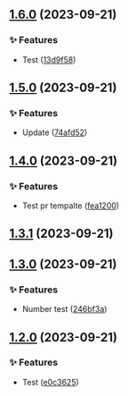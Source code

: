 ## [1.6.0](https://github.com/AndreyZlobin/semantic/compare/v1.5.0...v1.6.0) (2023-09-21)


### ✨ Features

* Test ([13d9f58](https://github.com/AndreyZlobin/semantic/commit/13d9f58de13b63565a35ca376665b122ccc98587))

## [1.5.0](https://github.com/AndreyZlobin/semantic/compare/v1.4.0...v1.5.0) (2023-09-21)


### ✨ Features

* Update ([74afd52](https://github.com/AndreyZlobin/semantic/commit/74afd5249ecfe32196444fbe292e219c8f98d65b))

## [1.4.0](https://github.com/AndreyZlobin/semantic/compare/v1.3.1...v1.4.0) (2023-09-21)


### ✨ Features

* Test pr tempalte ([fea1200](https://github.com/AndreyZlobin/semantic/commit/fea1200a2ba2acdaf645da34c131b55db8a8ed56))

## [1.3.1](https://github.com/AndreyZlobin/semantic/compare/v1.3.0...v1.3.1) (2023-09-21)

## [1.3.0](https://github.com/AndreyZlobin/semantic/compare/v1.2.0...v1.3.0) (2023-09-21)


### ✨ Features

* Number test ([246bf3a](https://github.com/AndreyZlobin/semantic/commit/246bf3a99278860c57369a8175473feda05452f6))

## [1.2.0](https://github.com/AndreyZlobin/semantic/compare/v1.1.1...v1.2.0) (2023-09-21)


### ✨ Features

* Test ([e0c3625](https://github.com/AndreyZlobin/semantic/commit/e0c36257f5ce85d00d99340a68240cf0ea2b19c7))
